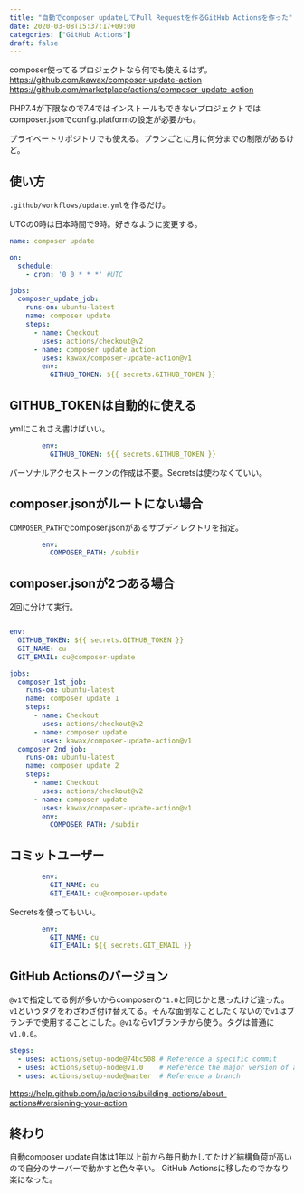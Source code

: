 ```yaml
---
title: "自動でcomposer updateしてPull Requestを作るGitHub Actionsを作った"
date: 2020-03-08T15:37:17+09:00
categories: ["GitHub Actions"]
draft: false
---
```


composer使ってるプロジェクトなら何でも使えるはず。
https://github.com/kawax/composer-update-action
https://github.com/marketplace/actions/composer-update-action

PHP7.4が下限なので7.4ではインストールもできないプロジェクトではcomposer.jsonでconfig.platformの設定が必要かも。

プライベートリポジトリでも使える。プランごとに月に何分までの制限があるけど。

## 使い方
`.github/workflows/update.yml`を作るだけ。

UTCの0時は日本時間で9時。好きなように変更する。

```yml
name: composer update

on:
  schedule:
    - cron: '0 0 * * *' #UTC

jobs:
  composer_update_job:
    runs-on: ubuntu-latest
    name: composer update
    steps:
      - name: Checkout
        uses: actions/checkout@v2
      - name: composer update action
        uses: kawax/composer-update-action@v1
        env:
          GITHUB_TOKEN: ${{ secrets.GITHUB_TOKEN }}
```

## GITHUB_TOKENは自動的に使える
ymlにこれさえ書けばいい。

```yml
        env:
          GITHUB_TOKEN: ${{ secrets.GITHUB_TOKEN }}
```

パーソナルアクセストークンの作成は不要。Secretsは使わなくていい。

## composer.jsonがルートにない場合
`COMPOSER_PATH`でcomposer.jsonがあるサブディレクトリを指定。

```yml
        env:
          COMPOSER_PATH: /subdir
```

## composer.jsonが2つある場合

2回に分けて実行。

```yml

env:
  GITHUB_TOKEN: ${{ secrets.GITHUB_TOKEN }}
  GIT_NAME: cu
  GIT_EMAIL: cu@composer-update

jobs:
  composer_1st_job:
    runs-on: ubuntu-latest
    name: composer update 1
    steps:
      - name: Checkout
        uses: actions/checkout@v2
      - name: composer update
        uses: kawax/composer-update-action@v1
  composer_2nd_job:
    runs-on: ubuntu-latest
    name: composer update 2
    steps:
      - name: Checkout
        uses: actions/checkout@v2
      - name: composer update
        uses: kawax/composer-update-action@v1
        env:
          COMPOSER_PATH: /subdir
```

## コミットユーザー

```yml
        env:
          GIT_NAME: cu
          GIT_EMAIL: cu@composer-update
```

Secretsを使ってもいい。

```yml
        env:
          GIT_NAME: cu
          GIT_EMAIL: ${{ secrets.GIT_EMAIL }}
```

## GitHub Actionsのバージョン
`@v1`で指定してる例が多いからcomposerの`^1.0`と同じかと思ったけど違った。`v1`というタグをわざわざ付け替えてる。そんな面倒なことしたくないので`v1`はブランチで使用することにした。`@v1`ならv1ブランチから使う。タグは普通に`v1.0.0`。

```yml
steps:    
  - uses: actions/setup-node@74bc508 # Reference a specific commit
  - uses: actions/setup-node@v1.0    # Reference the major version of a release   
  - uses: actions/setup-node@master  # Reference a branch
```
https://help.github.com/ja/actions/building-actions/about-actions#versioning-your-action

## 終わり
自動composer update自体は1年以上前から毎日動かしてたけど結構負荷が高いので自分のサーバーで動かすと色々辛い。
GitHub Actionsに移したのでかなり楽になった。
